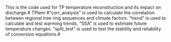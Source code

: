 This is the code used for TP temperature reconstruction and its impact on discharge.# TPtem
#“corr_analysis” is used to calculate the correlation between regional tree ring sequences and climate factors. “trend” is used to calculate and test warming trends. "SSA" is used to estimate future temperature changes. “split_test” is used to test the stability and reliability of conversion equations.#
